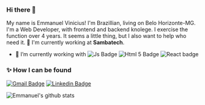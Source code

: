 ### Hi there 👋

<!--
**EmmanuelVinicius/EmmanuelVinicius** is a ✨ _special_ ✨ repository because its `README.md` (this file) appears on your GitHub profile.


- 🌱 I’m currently learning ...
- 👯 I’m looking to collaborate on ...
- 🤔 I’m looking for help with ...
- 💬 Ask me about ...
- 📫 How to reach me: ...
- 😄 Pronouns: ...
- ⚡ Fun fact: ...
-->
My name is Emmanuel Vinicius! I'm Brazillian, living on Belo Horizonte-MG.
<br>
I'm a Web Developer, with frontend and backend knolege. I exercise the function over 4 years. It seems a little thing, but I also want to help who need it.
🐝 I'm currently working at **Sambatech**.

- 🔭 I’m currently working with
![Js Badge](https://img.shields.io/badge/-JavaScript-F7DF1E?style=for-the-badge&logo=Javascript&logoColor=222)
![Html 5 Badge](https://img.shields.io/badge/-HTML5-E34F26?style=for-the-badge&logo=html5&logoColor=fff)
![React badge](https://img.shields.io/badge/-React-61DAFB?style=for-the-badge&logo=React&logoColor=222&)

### ✨ How I can be found
[![Gmail Badge](https://img.shields.io/badge/-emmanuel.vinicius.98@gmail.com-c14438?style=flat-square&logo=Gmail&logoColor=white&link=mailto:emmanuel.vinicius.98@gmail.com)](mailto:emmanuel.vinicius.98@gmail.com)
[![Linkedin Badge](https://img.shields.io/badge/-Emmanuel%20Vinicius-blue?style=flat-square&logo=Linkedin&logoColor=white&link=https://www.linkedin.com/in/emmanuel-vinicius/)](https://www.linkedin.com/in/emmanuel-vinicius/) 

![Emmanuel's github stats](https://github-readme-stats.vercel.app/api?username=EmmanuelVinicius&hide=issues,stars&show_icons=true&theme=dark)
